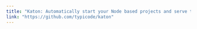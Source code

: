 ```yaml
---
title: "Katon: Automatically start your Node based projects and serve them locally on .dev domains"
link: "https://github.com/typicode/katon"
---
```

